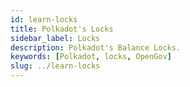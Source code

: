 ```yaml
---
id: learn-locks
title: Polkadot's Locks
sidebar_label: Locks
description: Polkadot's Balance Locks.
keywords: [Polkadot, locks, OpenGov]
slug: ../learn-locks
---
```

